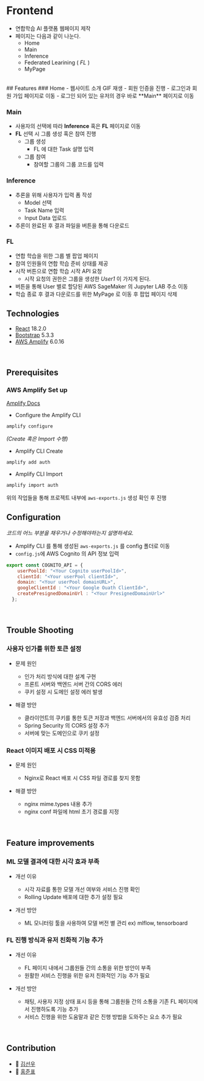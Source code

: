 # Frontend

- 연합학습 AI 플랫폼 웹페이지 제작
- 페이지는 다음과 같이 나눈다.
  - Home
  - Main
  - Inference
  - Federated Learining ( *FL* )
  - MyPage

<br>
## Features
### Home
- 웹사이트 소개 GIF 재생
- 회원 인증을 진행
  - 로그인과 회원 가입 페이지로 이동
  - 로그인 되어 있는 유저의 경우 바로 **Main** 페이지로 이동
  
### Main
- 사용자의 선택에 따라 **Inference** 혹은 **FL** 페이지로 이동
- **FL** 선택 시 그룹 생성 혹은 참여 진행
  - 그룹 생성
    - FL 에 대한 Task 설명 입력
  - 그룹 참여
    - 참여할 그룹의 그룹 코드를 입력

### Inference
- 추론을 위해 사용자가 입력 폼 작성
  - Model 선택
  - Task Name 입력
  - Input Data 업로드
- 추론이 완료된 후 결과 파일을 버튼을 통해 다운로드

### FL
- 연합 학습을 위한 그룹 별 팝업 페이지
- 참여 인원들의 연합 학습 준비 상태를 제공
- 시작 버튼으로 연합 학습 시작 API 요청
  - 시작 요청의 권한은 그룹을 생성한 *User1* 이 가지게 된다.
- 버튼을 통해 User 별로 할당된 AWS SageMaker 의 Jupyter LAB 주소 이동
- 학습 종료 후 결과 다운로드를 위한 MyPage 로 이동 후 팝업 페이지 삭제
 
## Technologies

- [React](https://react.dev/) 18.2.0
- [Bootstrap](https://getbootstrap.com/) 5.3.3
- [AWS Amplify](https://aws.amazon.com/ko/amplify/) 6.0.16


<br>

## Prerequisites

### AWS Amplify Set up
[Amplify Docs](https://docs.amplify.aws/react/)

- Configure the Amplify CLI
```bash
amplify configure
```

*(Create 혹은 Import 수행)*

- Amplify CLI Create
```bash
amplify add auth
```

- Amplify CLI Import
```bash
amplify import auth
```
  
위의 작업들을 통해 프로젝트 내부에 `aws-exports.js` 생성 확인 후 진행


## Configuration
*코드의 어느 부분을 채우거나 수정해야하는지 설명하세요.*
- Amplify CLI 를 통해 생성된 `aws-exports.js` 를 config 폴더로 이동 
- `config.js`에 AWS Cognito 의 API 정보 입력
```javascript
export const COGNITO_API = {
    userPoolId: "<Your Cognito userPoolId>",
    clientId: "<Your userPool clientId>",
    domain: "<Your userPool domainURL>",
    googleClientId : "<Your Google Ouath ClientId>",
    createPresignedDomainUrl : "<Your PresignedDomainUrl>"
  };
```

<br>

## Trouble Shooting 
### 사용자 인가를 위한 토큰 설정
- 문제 원인
  - 인가 처리 방식에 대한 설계 구현
  - 프론트 서버와 백엔드 서버 간의 CORS 에러
  - 쿠키 설정 시 도메인 설정 에러 발생

- 해결 방안
  - 클라이언트의 쿠키를 통한 토큰 저장과 백엔드 서버에서의 유효성 검증 처리
  - Spring Security 의 CORS 설정 추가
  - 서버에 맞는 도메인으로 쿠키 설정

### React 이미지 배포 시 CSS 미적용
- 문제 원인
  - Nginx로 React 배포 시 CSS 파일 경로를 찾지 못함


- 해결 방안
  - nginx mime.types 내용 추가
  - nginx conf 파일에 html 초기 경로를 지정



<br>

## Feature improvements
### ML 모델 결과에 대한 시각 효과 부족
- 개선 이유
  - 시각 자료를 통한 모델 개선 여부와 서비스 진행 확인
  - Rolling Update 배포에 대한 추가 설정 필요
  
- 개선 방안
  - ML 모니터링 툴을 사용하여 모델 버전 별 관리 ex) mlflow, tensorboard
  
### FL 진행 방식과 유저 친화적 기능 추가
- 개선 이유
  - FL 페이지 내에서 그룹원들 간의 소통을 위한 방안이 부족
  - 원활한 서비스 진행을 위한 유저 친화적인 기능 추가 필요 

- 개선 방안
  -  채팅, 사용자 지정 상태 표시 등을 통해 그룹원들 간의 소통을 기존 FL 페이지에서 진행하도록 기능 추가
  -  서비스 진행을 위한 도움말과 같은 진행 방법을 도와주는 요소 추가 필요

<br>


## Contribution
- 🫠 [김선우](https://github.com/sw801733)
- 🫢 [홍준표](https://github.com/hjp1016)
